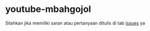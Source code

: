 # youtube-mbahgojol
Silahkan jika memiliki saran atau pertanyaan ditulis di tab [issues](https://github.com/Mbah-Gojol/youtube-mbahgojol/issues) ya
